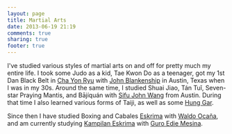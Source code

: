 ```yaml
---
layout: page
title: Martial Arts
date: 2013-06-19 21:19
comments: true
sharing: true
footer: true
---
```

I've studied various styles of martial arts on and off for pretty much my entire life. I took some Judo as a kid, Tae Kwon Do as a teenager, got my 1st Dan Black Belt in [Cha Yon Ryu](http://www.kimsookarate.com/intro/what-is-cyr.html) with [John Blankenship](http://www.blankenshipmartialarts.com/home.asp) in Austin, Texas when I was in my 30s. Around the same time, I studied Shuai Jiao, Tán Tuǐ, Seven-star Praying Mantis, and Bājíquán with [Sifu John Wang](http://www.johnswang.com/) from Austin. During that time I also learned various forms of Taiji, as well as some [Hung Gar](http://en.wikipedia.org/wiki/Hung_Ga).

Since then I have studied Boxing and Cabales [Eskrima](http://en.wikipedia.org/wiki/Eskrima) with [Waldo Ocaña](http://www.anabasisarts.com/), and am currently studying [Kampilan Eskrima](https://www.facebook.com/pages/Kampilan-Eskrima/129295910435367) with [Guro Edie Mesina](http://www.lionsmartialarts.com/instructors/guro-edie-mesina.html).